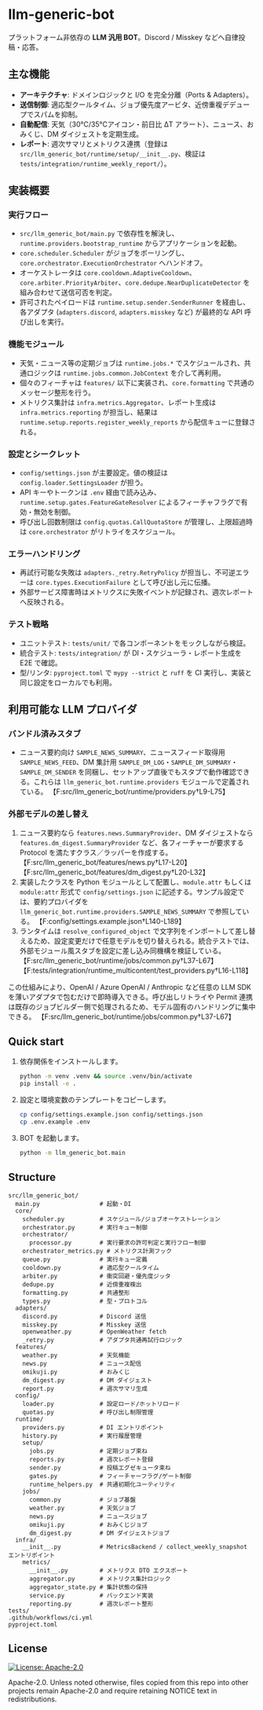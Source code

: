 # llm-generic-bot

プラットフォーム非依存の **LLM 汎用 BOT**。Discord / Misskey などへ自律投稿・応答。

## 主な機能

- **アーキテクチャ**: ドメインロジックと I/O を完全分離（Ports & Adapters）。
- **送信制御**: 適応型クールタイム、ジョブ優先度アービタ、近傍重複デデュープでスパムを抑制。
- **自動配信**: 天気（30℃/35℃アイコン・前日比 ΔT アラート）、ニュース、おみくじ、DM ダイジェストを定期生成。
- **レポート**: 週次サマリとメトリクス連携（登録は `src/llm_generic_bot/runtime/setup/__init__.py`、検証は `tests/integration/runtime_weekly_report/`）。

## 実装概要

### 実行フロー
- `src/llm_generic_bot/main.py` で依存性を解決し、`runtime.providers.bootstrap_runtime` からアプリケーションを起動。
- `core.scheduler.Scheduler` がジョブをポーリングし、`core.orchestrator.ExecutionOrchestrator` へハンドオフ。
- オーケストレータは `core.cooldown.AdaptiveCooldown`、`core.arbiter.PriorityArbiter`、`core.dedupe.NearDuplicateDetector` を組み合わせて送信可否を判定。
- 許可されたペイロードは `runtime.setup.sender.SenderRunner` を経由し、各アダプタ (`adapters.discord`, `adapters.misskey` など) が最終的な API 呼び出しを実行。

### 機能モジュール
- 天気・ニュース等の定期ジョブは `runtime.jobs.*` でスケジュールされ、共通ロジックは `runtime.jobs.common.JobContext` を介して再利用。
- 個々のフィーチャは `features/` 以下に実装され、`core.formatting` で共通のメッセージ整形を行う。
- メトリクス集計は `infra.metrics.Aggregator`、レポート生成は `infra.metrics.reporting` が担当し、結果は `runtime.setup.reports.register_weekly_reports` から配信キューに登録される。

### 設定とシークレット
- `config/settings.json` が主要設定。値の検証は `config.loader.SettingsLoader` が担う。
- API キーやトークンは `.env` 経由で読み込み、`runtime.setup.gates.FeatureGateResolver` によるフィーチャフラグで有効・無効を制御。
- 呼び出し回数制限は `config.quotas.CallQuotaStore` が管理し、上限超過時は `core.orchestrator` がリトライをスケジュール。

### エラーハンドリング
- 再試行可能な失敗は `adapters._retry.RetryPolicy` が担当し、不可逆エラーは `core.types.ExecutionFailure` として呼び出し元に伝播。
- 外部サービス障害時はメトリクスに失敗イベントが記録され、週次レポートへ反映される。

### テスト戦略
- ユニットテスト: `tests/unit/` で各コンポーネントをモックしながら検証。
- 統合テスト: `tests/integration/` が DI・スケジューラ・レポート生成を E2E で確認。
- 型/リンタ: `pyproject.toml` で `mypy --strict` と `ruff` を CI 実行し、実装と同じ設定をローカルでも利用。

## 利用可能な LLM プロバイダ

### バンドル済みスタブ
- ニュース要約向け `SAMPLE_NEWS_SUMMARY`、ニュースフィード取得用 `SAMPLE_NEWS_FEED`、DM 集計用 `SAMPLE_DM_LOG`・`SAMPLE_DM_SUMMARY`・`SAMPLE_DM_SENDER` を同梱し、セットアップ直後でもスタブで動作確認できる。これらは `llm_generic_bot.runtime.providers` モジュールで定義されている。 【F:src/llm_generic_bot/runtime/providers.py†L9-L75】

### 外部モデルの差し替え
1. ニュース要約なら `features.news.SummaryProvider`、DM ダイジェストなら `features.dm_digest.SummaryProvider` など、各フィーチャーが要求する Protocol を満たすクラス／ラッパーを作成する。 【F:src/llm_generic_bot/features/news.py†L17-L20】【F:src/llm_generic_bot/features/dm_digest.py†L20-L32】
2. 実装したクラスを Python モジュールとして配置し、`module.attr` もしくは `module:attr` 形式で `config/settings.json` に記述する。サンプル設定では、要約プロバイダを `llm_generic_bot.runtime.providers.SAMPLE_NEWS_SUMMARY` で参照している。 【F:config/settings.example.json†L140-L189】
3. ランタイムは `resolve_configured_object` で文字列をインポートして差し替えるため、設定変更だけで任意モデルを切り替えられる。統合テストでは、外部モジュール風スタブを設定に差し込み同機構を検証している。 【F:src/llm_generic_bot/runtime/jobs/common.py†L37-L67】【F:tests/integration/runtime_multicontent/test_providers.py†L16-L118】

この仕組みにより、OpenAI / Azure OpenAI / Anthropic など任意の LLM SDK を薄いアダプタで包むだけで即時導入できる。呼び出しリトライや Permit 連携は既存のジョブビルダー側で処理されるため、モデル固有のハンドリングに集中できる。 【F:src/llm_generic_bot/runtime/jobs/common.py†L37-L67】

## Quick start

1. 依存関係をインストールします。
   ```bash
   python -m venv .venv && source .venv/bin/activate
   pip install -e .
   ```
2. 設定と環境変数のテンプレートをコピーします。
   ```bash
   cp config/settings.example.json config/settings.json
   cp .env.example .env
   ```
3. BOT を起動します。
   ```bash
   python -m llm_generic_bot.main
   ```

## Structure
```
src/llm_generic_bot/
  main.py                 # 起動・DI
  core/
    scheduler.py          # スケジュール/ジョブオーケストレーション
    orchestrator.py       # 実行キュー制御
    orchestrator/
      processor.py        # 実行要求の許可判定と実行フロー制御
    orchestrator_metrics.py # メトリクス計測フック
    queue.py              # 実行キュー定義
    cooldown.py           # 適応型クールタイム
    arbiter.py            # 衝突回避・優先度ジッタ
    dedupe.py             # 近傍重複検出
    formatting.py         # 共通整形
    types.py              # 型・プロトコル
  adapters/
    discord.py            # Discord 送信
    misskey.py            # Misskey 送信
    openweather.py        # OpenWeather fetch
    _retry.py             # アダプタ共通再試行ロジック
  features/
    weather.py            # 天気機能
    news.py               # ニュース配信
    omikuji.py            # おみくじ
    dm_digest.py          # DM ダイジェスト
    report.py             # 週次サマリ生成
  config/
    loader.py             # 設定ロード/ホットリロード
    quotas.py             # 呼び出し制限管理
  runtime/
    providers.py          # DI エントリポイント
    history.py            # 実行履歴管理
    setup/
      jobs.py             # 定期ジョブ束ね
      reports.py          # 週次レポート登録
      sender.py           # 投稿エグゼキュータ束ね
      gates.py            # フィーチャーフラグ/ゲート制御
      runtime_helpers.py  # 共通初期化ユーティリティ
    jobs/
      common.py           # ジョブ基盤
      weather.py          # 天気ジョブ
      news.py             # ニュースジョブ
      omikuji.py          # おみくじジョブ
      dm_digest.py        # DM ダイジェストジョブ
  infra/
    __init__.py           # MetricsBackend / collect_weekly_snapshot エントリポイント
    metrics/
      __init__.py         # メトリクス DTO エクスポート
      aggregator.py       # メトリクス集計ロジック
      aggregator_state.py # 集計状態の保持
      service.py          # バックエンド実装
      reporting.py        # 週次レポート整形
tests/
.github/workflows/ci.yml
pyproject.toml
```

## License

[![License: Apache-2.0](https://img.shields.io/badge/License-Apache--2.0-blue.svg)](http://www.apache.org/licenses/LICENSE-2.0)

Apache-2.0. Unless noted otherwise, files copied from this repo into other projects remain Apache-2.0 and require retaining NOTICE text in redistributions.
